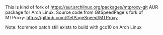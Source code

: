 This is kind of fork of https://aur.archlinux.org/packages/mtproxy-git AUR package for Arch Linux.
Source code from GitSpeedPage's fork of MTProxy: https://github.com/GetPageSpeed/MTProxy

Note: fcommon patch still exists to build with gcc10 on Arch Linux

